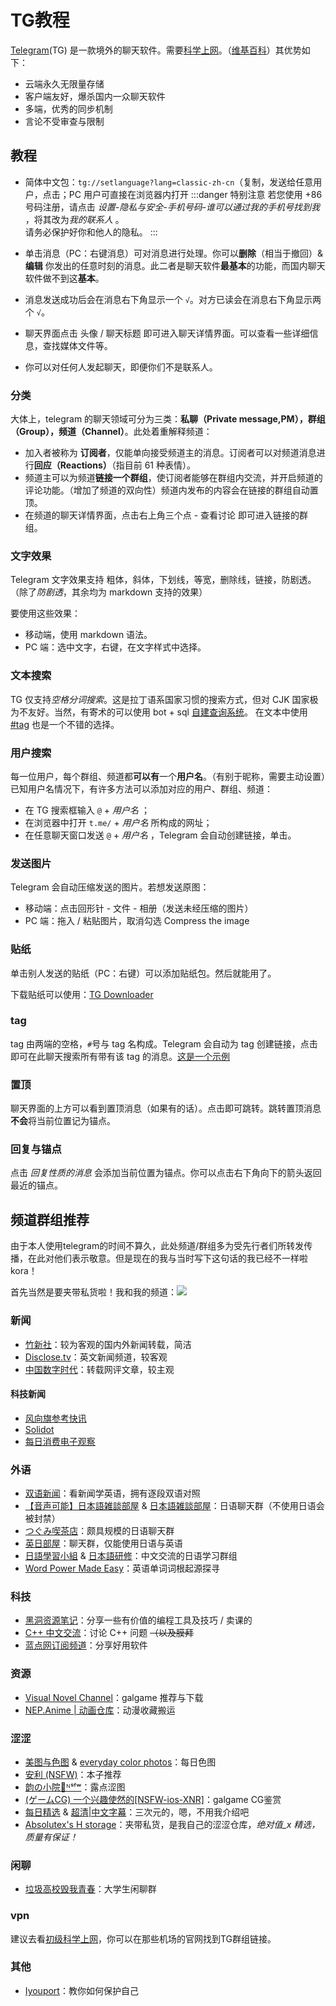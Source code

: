 # TG教程
[Telegram](https://telegram.org/)(TG) 是一款境外的聊天软件。需要[科学上网](./vpn.md)。（[维基百科](https://zh.m.wikipedia.org/zh-cn/Telegram)）其优势如下：
* 云端永久无限量存储
* 客户端友好，爆杀国内一众聊天软件
* 多端，优秀的同步机制
* 言论不受审查与限制
## 教程
* 简体中文包：`tg://setlanguage?lang=classic-zh-cn`（复制，发送给任意用户，点击；PC 用户可直接在浏览器内打开
:::danger 特别注意
若您使用 +86 号码注册，请点击 *设置-隐私与安全-手机号码-谁可以通过我的手机号找到我* ，将其改为*我的联系人* 。</br>请务必保护好你和他人的隐私。
:::

* 单击消息（PC：右键消息）可对消息进行处理。你可以**删除**（相当于撤回）& **编辑** 你发出的任意时刻的消息。<span class="heimu" title="你知道的太多了">此二者是聊天软件**最基本**的功能，而国内聊天软件做不到这**基本**。</span>
* 消息发送成功后会在消息右下角显示一个 `√`。对方已读会在消息右下角显示两个 `√`。
* 聊天界面点击 头像 / 聊天标题 即可进入聊天详情界面。可以查看一些详细信息，查找媒体文件等。 
* 你可以对任何人发起聊天，即便你们不是联系人。
### 分类
大体上，telegram 的聊天领域可分为三类：**私聊（Private message,PM），群组（Group），频道（Channel）**。此处着重解释频道：
* 加入者被称为 **订阅者**，仅能单向接受频道主的消息。订阅者可以对频道消息进行**回应（Reactions）**（指目前 61 种表情）。
* 频道主可以为频道**链接一个群组**，使订阅者能够在群组内交流，并开启频道的评论功能。（增加了频道的双向性）频道内发布的内容会在链接的群组自动置顶。
* 在频道的聊天详情界面，点击右上角三个点 - 查看讨论 即可进入链接的群组。
### 文字效果
Telegram 文字效果支持 粗体，斜体，下划线，等宽，删除线，链接，防剧透。（除了*防剧透*，其余均为 markdown 支持的效果）

要使用这些效果：
* 移动端，使用 markdown 语法。
* PC 端：选中文字，右键，在文字样式中选择。
### 文本搜索
TG 仅支持*空格分词搜索*。这是拉丁语系国家习惯的搜索方式，但对 CJK 国家极为不友好。<span class="heimu" title="你知道的太多了">当然，有寄术的可以使用 bot + sql [自建查询系统](https://github.com/lilydjwg/luoxu)。</span> 在文本中使用 [#tag](#tag) 也是一个不错的选择。
### 用户搜索
每一位用户，每个群组、频道都**可以有**一个**用户名**。（有别于昵称，需要主动设置）已知用户名情况下，有许多方法可以添加对应的用户、群组、频道：
* 在 TG 搜索框输入 `@` + *用户名* ；
* 在浏览器中打开 `t.me/` + *用户名* 所构成的网址；
* 在任意聊天窗口发送 `@` + *用户名* ，Telegram 会自动创建链接，单击。
### 发送图片
Telegram 会自动压缩发送的图片。若想发送原图：
* 移动端：点击回形针 - 文件 - 相册（发送未经压缩的图片）
* PC 端：拖入 / 粘贴图片，取消勾选 Compress the image
### 贴纸
单击别人发送的贴纸（PC：右键）可以添加贴纸包。然后就能用了。

下载贴纸可以使用：[TG Downloader](https://t.me/GIFDownloader_bot)
### tag
tag 由两端的空格，`#`号与 tag 名构成。Telegram 会自动为 tag 创建链接，点击即可在此聊天搜索所有带有该 tag 的消息。[这是一个示例](https://t.me/withabsolutex/520)
### 置顶
聊天界面的上方可以看到置顶消息（如果有的话）。点击即可跳转。跳转置顶消息**不会**将当前位置记为锚点。
### 回复与锚点
点击 *回复性质的消息* 会添加当前位置为锚点。你可以点击右下角向下的箭头返回最近的锚点。
## 频道群组推荐
由于本人使用telegram的时间不算久，此处频道/群组多为受先行者们所转发传播，在此对他们表示敬意。<span class="heimu" title="你知道的太多了">但是现在的我与当时写下这句话的我已经不一样啦kora！</span>

首先当然是要夹带私货啦！我和我的频道：<a href="https://t.me/ab5_x" target="_blank"><img src="https://img.shields.io/badge/Telegram-%40ab5__x-blue?style=flat-square&logo=telegram" /></a>
### 新闻
* [竹新社](https://t.me/tnews365)：较为客观的国内外新闻转载，简洁
* [Disclose.tv](https://t.me/disclosetv)：英文新闻频道，较客观
* [中国数字时代](https://t.me/cdtchinesefeed)：转载网评文章，较主观
#### 科技新闻
* [风向旗参考快讯](https://t.me/xhqcankao)
* [Solidot](https://t.me/solidot)
* [每日消费电子观察](https://t.me/CE_Observe)
### 外语
* [双语新闻](https://t.me/shuangyunews_rss)：看新闻学英语，拥有逐段双语对照
* [【音声可能】日本語雑談部屋](https://t.me/onseizatudan) & [日本語雑談部屋](https://t.me/nihongo_practice)：日语聊天群（不使用日语会被封禁）
* [つぐみ喫茶店](https://t.me/nihongo_soudann)：颇具规模的日语聊天群
* [英日部屋](https://t.me/enjpchat)：聊天群，仅能使用日语与英语
* [日語學習小組](https://t.me/learn_ja_group) & [日本語研修](https://t.me/LearningJapaneseGroup)：中文交流的日语学习群组
* [Word Power Made Easy](https://t.me/pieroots)：英语单词词根起源探寻
### 科技
* [黑洞资源笔记](https://t.me/tieliu)：分享一些有价值的编程工具及技巧 / 卖课的
* [C++ 中文交流](https://t.me/cpluspluszh)：讨论 C++ 问题 ~~（以及膜拜~~
* [蓝点网订阅频道](https://t.me/landiansub)：分享好用软件
### 资源
* [Visual Novel Channel](https://t.me/erogamecloud)：galgame 推荐与下载
* [NEP.Anime | 动画仓库](https://t.me/AnimeNep)：动漫收藏搬运
### 涩涩
* [美图与色图](https://t.me/setu_nsfw) & [everyday color photos](https://t.me/everydaycolorphoto)：每日色图
* [安利 (NSFW)](https://t.me/qingan567)：本子推荐
* [韵の小院🍃ᴺˢᶠʷ](https://t.me/YunRan1314)：<span class="heimu" title="你知道的太多了">露点</span>涩图
* [(ゲームCG) 一个兴趣使然的[NSFW-ios-XNR]](https://t.me/galgamenoHCG)：galgame CG鉴赏
* [每日精选](https://t.me/watchaveveryday) & [超清|中文字幕](https://t.me/CCTAV)：三次元的，嗯，不用我介绍吧
* [Absolutex's H storage](https://t.me/absolutexsH)：夹带私货，是我自己的涩涩仓库，*绝对值_x 精选，质量有保证！*
### 闲聊
* [垃圾高校毁我青春](https://t.me/joinchat/Ytplgt-buepkYThl)：大学生闲聊群
### vpn
建议去看[初级科学上网](../articles/vpn.md)，你可以在那些机场的官网找到TG群组链接。
### 其他
* [Iyouport](https://t.me/iyouport)：教你如何保护自己